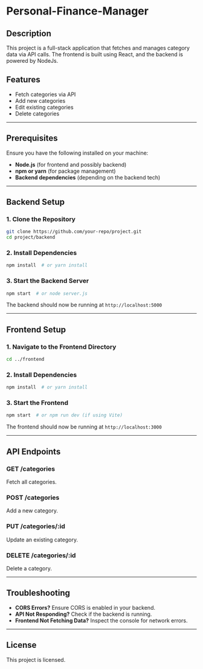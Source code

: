 # Personal-Finance-Manager

## Description
This project is a full-stack application that fetches and manages category data via API calls. The frontend is built using React, and the backend is powered by NodeJs.

## Features
- Fetch categories via API
- Add new categories
- Edit existing categories
- Delete categories

---

## Prerequisites
Ensure you have the following installed on your machine:

- **Node.js** (for frontend and possibly backend)
- **npm or yarn** (for package management)
- **Backend dependencies** (depending on the backend tech)

---

## Backend Setup

### 1. Clone the Repository
```bash
git clone https://github.com/your-repo/project.git
cd project/backend
```

### 2. Install Dependencies
```bash
npm install  # or yarn install
```

### 3. Start the Backend Server
```bash
npm start  # or node server.js
```
The backend should now be running at `http://localhost:5000`

---

## Frontend Setup

### 1. Navigate to the Frontend Directory
```bash
cd ../frontend
```

### 2. Install Dependencies
```bash
npm install  # or yarn install
```

### 3. Start the Frontend
```bash
npm start  # or npm run dev (if using Vite)
```
The frontend should now be running at `http://localhost:3000`

---

## API Endpoints

### **GET /categories**
Fetch all categories.

### **POST /categories**
Add a new category.

### **PUT /categories/:id**
Update an existing category.

### **DELETE /categories/:id**
Delete a category.

---

## Troubleshooting
- **CORS Errors?** Ensure CORS is enabled in your backend.
- **API Not Responding?** Check if the backend is running.
- **Frontend Not Fetching Data?** Inspect the console for network errors.

---

## License
This project is licensed.
